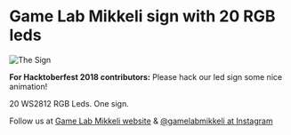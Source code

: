 # Game Lab Mikkeli sign with 20 RGB leds

![The Sign](https://i.imgur.com/Or3hLNj.png)

**For Hacktoberfest 2018 contributors:** Please hack our led sign some nice animation!

20 WS2812 RGB Leds. One sign.

Follow us at [Game Lab Mikkeli website](https://gamelabmikkeli.fi) & [@gamelabmikkeli at Instagram](https://www.instagram.com/gamelabmikkeli/)
